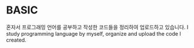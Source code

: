 # BASIC
혼자서 프로그래밍 언어를 공부하고 작성한 코드들을 정리하여 업로드하고 있습니다.
I study programming language by myself, organize and upload the code I created.
